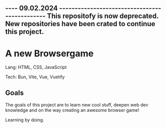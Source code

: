 ---- 09.02.2024 ----------------------------------------------
This repositofy is now deprecated.
New repositories have been crated to continue this project.
--------------------------------------------------------------

# A new Browsergame

Lang: HTML, CSS, JavaScript

Tech: Bun, Vite, Vue, Vuetify

## Goals

The goals of this project are to learn new cool stuff, deepen web dev knowledge and on the way creating an awesome browser game!

Learning by doing.


